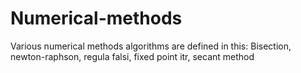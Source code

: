 # Numerical-methods
Various numerical methods algorithms are defined in this:
Bisection, newton-raphson, regula falsi, fixed point itr, secant method
